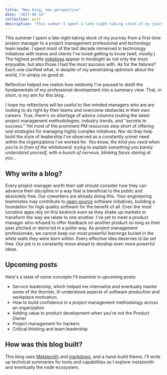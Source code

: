 ```yaml
---
title: "New blog, new perspective"
date: "2017-08-15"
collection: post
description: "This summer I spent a late night taking stock of my journey from a first-time project manager to a project management professional and technology team leader.  That's how this blog was born."
---
```


This summer I spent a late night taking stock of my journey from a first-time project manager to a project management professional and technology team leader.  I spent most of the last decade immersed in technology initiatives with teams and clients I've loved getting to know (well, *mostly.*)  The highest profile [initiatives](#) appear in hindsight as not only the most enjoyable, but also those I had the most success with.  As for the failures?  Each one clarified what, in despite of my penetrating optimism about the world, I'm simply no good at.

Reflection helped me realize how seldomly I've paused to distill the fundamentals of my professional development into a summary view.  That, in short, is my aim for this blog.  

I hope my reflections will be useful to like-minded managers who are are looking to do right by their teams and overcome obstacles in their own careers.  True,
there's no shortage of advice columns touting the latest project management methodologies, industry trends, and "secrets to success."  Yet most of the prominent PM resources stop short of offering *real strategies* for managing highly complex initiatives.  Nor do they help build the style of leadership I've observed as a constantly unmet need within the organizations I've worked for.  *You know, the kind you need when you're in from of the whiteboard, trying to explain something you barely understand yourself, with a bunch of nervous, blinking faces staring at you...*

## Why write a blog?

Every project manager worth their salt should consider how they can advance their discipline in a way that is beneficial to the public and absolutely free.  Our coworkers are already doing this.  Your engineering teammates may contribute to [open-source](http://tom.preston-werner.com/2011/11/22/open-source-everything.html) software initiatives, building a foundation for high quality software for the benefit of all.  Even the most lucrative apps rely on this bedrock even as they shake up markets or transform the way we relate to one another.  I've yet to meet a product manager who refused to offer feedback on another product so long as their peer pitched or demo'ed in a polite way.  As project management professionals, we cannot keep our most powerful learnings buried in the white walls they were born within.  Every effective idea deserves to be set free.  Our job is to constantly move ahead to develop even more powerful ideas.

## Upcoming posts
Here's a taste of some concepts I'll examine in upcoming posts:

- Service leadership, which helped me internalize and eventually master some of the thornier, ill-understood aspects of software production and workplace motivation.
- How to build confidence in a project management methodology across an organization
- Adding value to product development when you're not the Product Owner
- Project management for hackers
- Critical thinking and team leadership

## How was this blog built?

This blog uses [Metalsmith](http://www.metalsmith.io//) and [markdown](https://en.wikipedia.org/wiki/Markdown), and a hand-build theme.  I'll write up technical summaries for tools and capabilities as I explore metalsmith and eventually the node ecosystem.
